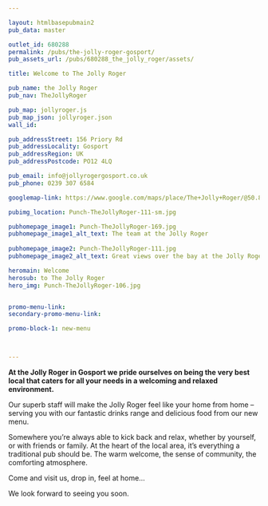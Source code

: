 ```yaml
---

layout: htmlbasepubmain2
pub_data: master

outlet_id: 680288
permalink: /pubs/the-jolly-roger-gosport/
pub_assets_url: /pubs/680288_the_jolly_roger/assets/

title: Welcome to The Jolly Roger

pub_name: the Jolly Roger
pub_nav: TheJollyRoger

pub_map: jollyroger.js
pub_map_json: jollyroger.json
wall_id:

pub_addressStreet: 156 Priory Rd
pub_addressLocality: Gosport
pub_addressRegion: UK
pub_addressPostcode: PO12 4LQ

pub_email: info@jollyrogergosport.co.uk
pub_phone: 0239 307 6584

googlemap-link: https://www.google.com/maps/place/The+Jolly+Roger/@50.8118576,-1.1348314,17z/data=!3m1!4b1!4m5!3m4!1s0x487467962371e627:0xfea463ab16b3cfed!8m2!3d50.8118576!4d-1.1326427

pubimg_location: Punch-TheJollyRoger-111-sm.jpg

pubhomepage_image1: Punch-TheJollyRoger-169.jpg
pubhomepage_image1_alt_text: The team at the Jolly Roger
 
pubhomepage_image2: Punch-TheJollyRoger-111.jpg
pubhomepage_image2_alt_text: Great views over the bay at the Jolly Roger

heromain: Welcome
herosub: to The Jolly Roger
hero_img: Punch-TheJollyRoger-106.jpg


promo-menu-link:
secondary-promo-menu-link:

promo-block-1: new-menu



---
```



**At the Jolly Roger in Gosport we pride ourselves on being the very best local that caters for all your needs in a welcoming and relaxed environment.**

Our superb staff will make the Jolly Roger feel like your home from home – serving you with our fantastic drinks range and delicious food from our new menu.

Somewhere you’re always able to kick back and relax, whether by yourself, or with friends or family. At the heart of the local area, it’s everything a traditional pub should be. The warm welcome, the sense of community, the comforting atmosphere. 

Come and visit us, drop in, feel at home… 

We look forward to seeing you soon.

